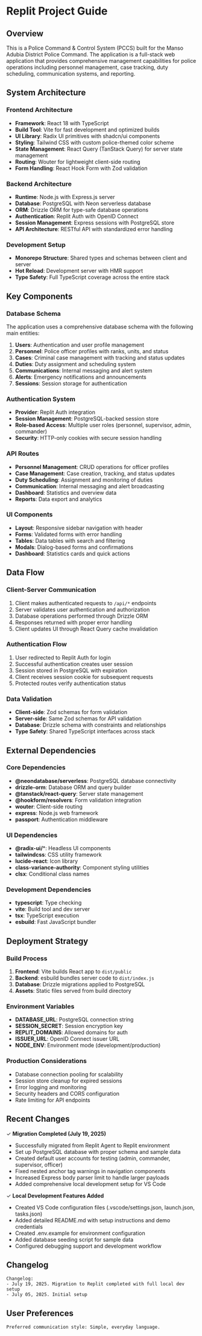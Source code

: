 # Replit Project Guide

## Overview

This is a Police Command & Control System (PCCS) built for the Manso Adubia District Police Command. The application is a full-stack web application that provides comprehensive management capabilities for police operations including personnel management, case tracking, duty scheduling, communication systems, and reporting.

## System Architecture

### Frontend Architecture
- **Framework**: React 18 with TypeScript
- **Build Tool**: Vite for fast development and optimized builds
- **UI Library**: Radix UI primitives with shadcn/ui components
- **Styling**: Tailwind CSS with custom police-themed color scheme
- **State Management**: React Query (TanStack Query) for server state management
- **Routing**: Wouter for lightweight client-side routing
- **Form Handling**: React Hook Form with Zod validation

### Backend Architecture
- **Runtime**: Node.js with Express.js server
- **Database**: PostgreSQL with Neon serverless database
- **ORM**: Drizzle ORM for type-safe database operations
- **Authentication**: Replit Auth with OpenID Connect
- **Session Management**: Express sessions with PostgreSQL store
- **API Architecture**: RESTful API with standardized error handling

### Development Setup
- **Monorepo Structure**: Shared types and schemas between client and server
- **Hot Reload**: Development server with HMR support
- **Type Safety**: Full TypeScript coverage across the entire stack

## Key Components

### Database Schema
The application uses a comprehensive database schema with the following main entities:

1. **Users**: Authentication and user profile management
2. **Personnel**: Police officer profiles with ranks, units, and status
3. **Cases**: Criminal case management with tracking and status updates
4. **Duties**: Duty assignment and scheduling system
5. **Communications**: Internal messaging and alert system
6. **Alerts**: Emergency notifications and announcements
7. **Sessions**: Session storage for authentication

### Authentication System
- **Provider**: Replit Auth integration
- **Session Management**: PostgreSQL-backed session store
- **Role-based Access**: Multiple user roles (personnel, supervisor, admin, commander)
- **Security**: HTTP-only cookies with secure session handling

### API Routes
- **Personnel Management**: CRUD operations for officer profiles
- **Case Management**: Case creation, tracking, and status updates
- **Duty Scheduling**: Assignment and monitoring of duties
- **Communication**: Internal messaging and alert broadcasting
- **Dashboard**: Statistics and overview data
- **Reports**: Data export and analytics

### UI Components
- **Layout**: Responsive sidebar navigation with header
- **Forms**: Validated forms with error handling
- **Tables**: Data tables with search and filtering
- **Modals**: Dialog-based forms and confirmations
- **Dashboard**: Statistics cards and quick actions

## Data Flow

### Client-Server Communication
1. Client makes authenticated requests to `/api/*` endpoints
2. Server validates user authentication and authorization
3. Database operations performed through Drizzle ORM
4. Responses returned with proper error handling
5. Client updates UI through React Query cache invalidation

### Authentication Flow
1. User redirected to Replit Auth for login
2. Successful authentication creates user session
3. Session stored in PostgreSQL with expiration
4. Client receives session cookie for subsequent requests
5. Protected routes verify authentication status

### Data Validation
- **Client-side**: Zod schemas for form validation
- **Server-side**: Same Zod schemas for API validation
- **Database**: Drizzle schema with constraints and relationships
- **Type Safety**: Shared TypeScript interfaces across stack

## External Dependencies

### Core Dependencies
- **@neondatabase/serverless**: PostgreSQL database connectivity
- **drizzle-orm**: Database ORM and query builder
- **@tanstack/react-query**: Server state management
- **@hookform/resolvers**: Form validation integration
- **wouter**: Client-side routing
- **express**: Node.js web framework
- **passport**: Authentication middleware

### UI Dependencies
- **@radix-ui/***: Headless UI components
- **tailwindcss**: CSS utility framework
- **lucide-react**: Icon library
- **class-variance-authority**: Component styling utilities
- **clsx**: Conditional class names

### Development Dependencies
- **typescript**: Type checking
- **vite**: Build tool and dev server
- **tsx**: TypeScript execution
- **esbuild**: Fast JavaScript bundler

## Deployment Strategy

### Build Process
1. **Frontend**: Vite builds React app to `dist/public`
2. **Backend**: esbuild bundles server code to `dist/index.js`
3. **Database**: Drizzle migrations applied to PostgreSQL
4. **Assets**: Static files served from build directory

### Environment Variables
- **DATABASE_URL**: PostgreSQL connection string
- **SESSION_SECRET**: Session encryption key
- **REPLIT_DOMAINS**: Allowed domains for auth
- **ISSUER_URL**: OpenID Connect issuer URL
- **NODE_ENV**: Environment mode (development/production)

### Production Considerations
- Database connection pooling for scalability
- Session store cleanup for expired sessions
- Error logging and monitoring
- Security headers and CORS configuration
- Rate limiting for API endpoints

## Recent Changes

✓ **Migration Completed (July 19, 2025)**
- Successfully migrated from Replit Agent to Replit environment
- Set up PostgreSQL database with proper schema and sample data
- Created default user accounts for testing (admin, commander, supervisor, officer)
- Fixed nested anchor tag warnings in navigation components
- Increased Express body parser limit to handle larger payloads
- Added comprehensive local development setup for VS Code

✓ **Local Development Features Added**
- Created VS Code configuration files (.vscode/settings.json, launch.json, tasks.json)
- Added detailed README.md with setup instructions and demo credentials
- Created .env.example for environment configuration
- Added database seeding script for sample data
- Configured debugging support and development workflow

## Changelog

```
Changelog:
- July 19, 2025. Migration to Replit completed with full local dev setup
- July 05, 2025. Initial setup
```

## User Preferences

```
Preferred communication style: Simple, everyday language.
```